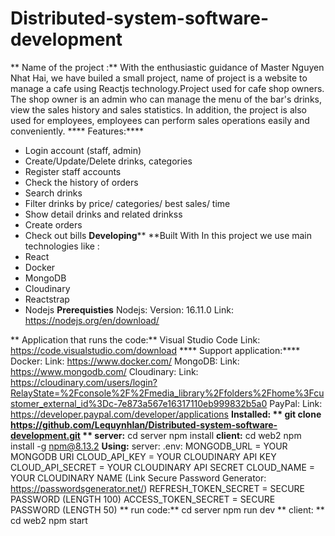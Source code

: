 # Distributed-system-software-development
** Name of the project :**
 With the enthusiastic guidance of Master Nguyen Nhat Hai, we have builed a small project, name of project is a website to manage a cafe using Reactjs technology.Project used for cafe shop owners. The shop owner is an admin who can manage the menu of the bar's drinks, view the sales history and sales statistics. In addition, the project is also used for employees, employees can perform sales operations easily and conveniently.
**** Features:****
 - Login account (staff, admin)
 - Create/Update/Delete drinks, categories
 - Register staff accounts
 - Check the history of orders
 - Search drinks
 - Filter drinks by price/ categories/ best sales/ time
 - Show detail drinks and related drinkss
 - Create orders
 - Check out bills
**Developing****
**Built With
In this project we use main technologies like :
  - React
  - Docker
  - MongoDB
  - Cloudinary
  - Reactstrap
  - Nodejs
**Prerequisties**
 Nodejs: 
  Version: 16.11.0
  Link: https://nodejs.org/en/download/
 
 ** Application that runs the code:**
 Visual Studio Code
   Link: https://code.visualstudio.com/download
**** Support application:****
  Docker:
 Link: https://www.docker.com/
  MongoDB:
   Link: https://www.mongodb.com/
  Cloudinary:
   Link: https://cloudinary.com/users/login?RelayState=%2Fconsole%2F%2Fmedia_library%2Ffolders%2Fhome%3Fcustomer_external_id%3Dc-7e873a567e16317110eb999832b5a0
  PayPal:
   Link: https://developer.paypal.com/developer/applications
**Installed: **
 git clone https://github.com/Lequynhlan/Distributed-system-software-development.git
** server:**
    cd server
    npm install
 **client:**
    cd web2
    npm install -g npm@8.13.2 
**Using:**
 server:
  .env:
    MONGODB_URL = YOUR MONGODB URI
    CLOUD_API_KEY = YOUR CLOUDINARY API KEY
    CLOUD_API_SECRET = YOUR CLOUDINARY API SECRET
    CLOUD_NAME = YOUR CLOUDINARY NAME
     (Link Secure Password Generator: https://passwordsgenerator.net/)
    REFRESH_TOKEN_SECRET = SECURE PASSWORD (LENGTH 100)
    ACCESS_TOKEN_SECRET = SECURE PASSWORD (LENGTH 50)
**  run code:**
    cd server
    npm run dev
** client: **   
    cd web2
    npm start


